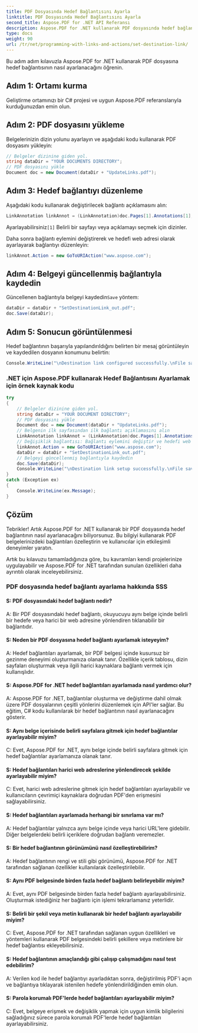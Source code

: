 ```yaml
---
title: PDF Dosyasında Hedef Bağlantısını Ayarla
linktitle: PDF Dosyasında Hedef Bağlantısını Ayarla
second_title: Aspose.PDF for .NET API Referansı
description: Aspose.PDF for .NET kullanarak PDF dosyasında hedef bağlantısının nasıl ayarlanacağını öğrenin.
type: docs
weight: 90
url: /tr/net/programming-with-links-and-actions/set-destination-link/
---
```

Bu adım adım kılavuzla Aspose.PDF for .NET kullanarak PDF dosyasına hedef bağlantısının nasıl ayarlanacağını öğrenin.

## Adım 1: Ortamı kurma

Geliştirme ortamınızı bir C# projesi ve uygun Aspose.PDF referanslarıyla kurduğunuzdan emin olun.

## Adım 2: PDF dosyasını yükleme

Belgelerinizin dizin yolunu ayarlayın ve aşağıdaki kodu kullanarak PDF dosyasını yükleyin:

```csharp
// Belgeler dizinine giden yol.
string dataDir = "YOUR DOCUMENTS DIRECTORY";
// PDF dosyasını yükle
Document doc = new Document(dataDir + "UpdateLinks.pdf");
```

## Adım 3: Hedef bağlantıyı düzenleme

Aşağıdaki kodu kullanarak değiştirilecek bağlantı açıklamasını alın:

```csharp
LinkAnnotation linkAnnot = (LinkAnnotation)doc.Pages[1].Annotations[1];
```

 Ayarlayabilirsiniz`[1]` Belirli bir sayfayı veya açıklamayı seçmek için dizinler.

Daha sonra bağlantı eylemini değiştirerek ve hedefi web adresi olarak ayarlayarak bağlantıyı düzenleyin:

```csharp
linkAnnot.Action = new GoToURIAction("www.aspose.com");
```

## Adım 4: Belgeyi güncellenmiş bağlantıyla kaydedin

 Güncellenen bağlantıyla belgeyi kaydedin`Save` yöntem:

```csharp
dataDir = dataDir + "SetDestinationLink_out.pdf";
doc.Save(dataDir);
```

## Adım 5: Sonucun görüntülenmesi

Hedef bağlantının başarıyla yapılandırıldığını belirten bir mesaj görüntüleyin ve kaydedilen dosyanın konumunu belirtin:

```csharp
Console.WriteLine("\nDestination link configured successfully.\nFile saved to location: " + dataDir);
```

### .NET için Aspose.PDF kullanarak Hedef Bağlantısını Ayarlamak için örnek kaynak kodu 
```csharp
try
{
	// Belgeler dizinine giden yol.
	string dataDir = "YOUR DOCUMENT DIRECTORY";
	// PDF dosyasını yükle
	Document doc = new Document(dataDir + "UpdateLinks.pdf");
	// Belgenin ilk sayfasından ilk bağlantı açıklamasını alın
	LinkAnnotation linkAnnot = (LinkAnnotation)doc.Pages[1].Annotations[1];
	// Değişiklik bağlantısı: Bağlantı eylemini değiştir ve hedefi web adresi olarak ayarla
	linkAnnot.Action = new GoToURIAction("www.aspose.com");           
	dataDir = dataDir + "SetDestinationLink_out.pdf";
	// Belgeyi güncellenmiş bağlantıyla kaydedin
	doc.Save(dataDir);
	Console.WriteLine("\nDestination link setup successfully.\nFile saved at " + dataDir);
}
catch (Exception ex)
{
	Console.WriteLine(ex.Message);
}
```

## Çözüm

Tebrikler! Artık Aspose.PDF for .NET kullanarak bir PDF dosyasında hedef bağlantının nasıl ayarlanacağını biliyorsunuz. Bu bilgiyi kullanarak PDF belgelerinizdeki bağlantıları özelleştirin ve kullanıcılar için etkileşimli deneyimler yaratın.

Artık bu kılavuzu tamamladığınıza göre, bu kavramları kendi projelerinize uygulayabilir ve Aspose.PDF for .NET tarafından sunulan özellikleri daha ayrıntılı olarak inceleyebilirsiniz.

### PDF dosyasında hedef bağlantı ayarlama hakkında SSS

#### S: PDF dosyasındaki hedef bağlantı nedir?

A: Bir PDF dosyasındaki hedef bağlantı, okuyucuyu aynı belge içinde belirli bir hedefe veya harici bir web adresine yönlendiren tıklanabilir bir bağlantıdır.

#### S: Neden bir PDF dosyasına hedef bağlantı ayarlamak isteyeyim?

A: Hedef bağlantıları ayarlamak, bir PDF belgesi içinde kusursuz bir gezinme deneyimi oluşturmanıza olanak tanır. Özellikle içerik tablosu, dizin sayfaları oluşturmak veya ilgili harici kaynaklara bağlantı vermek için kullanışlıdır.

#### S: Aspose.PDF for .NET hedef bağlantıları ayarlamada nasıl yardımcı olur?
A: Aspose.PDF for .NET, bağlantılar oluşturma ve değiştirme dahil olmak üzere PDF dosyalarının çeşitli yönlerini düzenlemek için API'ler sağlar. Bu eğitim, C# kodu kullanılarak bir hedef bağlantının nasıl ayarlanacağını gösterir.

#### S: Aynı belge içerisinde belirli sayfalara gitmek için hedef bağlantılar ayarlayabilir miyim?

C: Evet, Aspose.PDF for .NET, aynı belge içinde belirli sayfalara gitmek için hedef bağlantılar ayarlamanıza olanak tanır.

#### S: Hedef bağlantıları harici web adreslerine yönlendirecek şekilde ayarlayabilir miyim?

C: Evet, harici web adreslerine gitmek için hedef bağlantıları ayarlayabilir ve kullanıcıların çevrimiçi kaynaklara doğrudan PDF'den erişmesini sağlayabilirsiniz.

#### S: Hedef bağlantıları ayarlamada herhangi bir sınırlama var mı?

A: Hedef bağlantılar yalnızca aynı belge içinde veya harici URL'lere gidebilir. Diğer belgelerdeki belirli içeriklere doğrudan bağlantı veremezler.

#### S: Bir hedef bağlantının görünümünü nasıl özelleştirebilirim?

A: Hedef bağlantının rengi ve stili gibi görünümü, Aspose.PDF for .NET tarafından sağlanan özellikler kullanılarak özelleştirilebilir.

#### S: Aynı PDF belgesinde birden fazla hedef bağlantı belirleyebilir miyim?

A: Evet, aynı PDF belgesinde birden fazla hedef bağlantı ayarlayabilirsiniz. Oluşturmak istediğiniz her bağlantı için işlemi tekrarlamanız yeterlidir.

#### S: Belirli bir şekil veya metin kullanarak bir hedef bağlantı ayarlayabilir miyim?

C: Evet, Aspose.PDF for .NET tarafından sağlanan uygun özellikleri ve yöntemleri kullanarak PDF belgesindeki belirli şekillere veya metinlere bir hedef bağlantısı ekleyebilirsiniz.

#### S: Hedef bağlantının amaçlandığı gibi çalışıp çalışmadığını nasıl test edebilirim?

A: Verilen kod ile hedef bağlantıyı ayarladıktan sonra, değiştirilmiş PDF'i açın ve bağlantıya tıklayarak istenilen hedefe yönlendirildiğinden emin olun.

#### S: Parola korumalı PDF'lerde hedef bağlantıları ayarlayabilir miyim?

C: Evet, belgeye erişmek ve değişiklik yapmak için uygun kimlik bilgilerini sağladığınız sürece parola korumalı PDF'lerde hedef bağlantıları ayarlayabilirsiniz.
